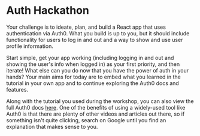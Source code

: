 # Auth Hackathon

Your challenge is to ideate, plan, and build a React app that uses authentication via Auth0. What you build is up to you, but it should include functionality for users to log in and out and a way to show and use user profile information.

Start simple, get your app working (including logging in and out and showing the user's info when logged in) as your first priority, and then iterate! What else can you do now that you have the power of auth in your hands? Your main aims for today are to embed what you learned in the tutorial in your own app and to continue exploring the Auth0 docs and features.

Along with the tutorial you used during the workshop, you can also view the full Auth0 docs [here](https://auth0.com/docs/articles). One of the benefits of using a widely-used tool like Auth0 is that there are plenty of other videos and articles out there, so if something isn't quite clicking, search on Google until you find an explanation that makes sense to you.
